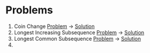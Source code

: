 # Problems 
1. Coin Change [Problem](https://leetcode.com/problems/coin-change/description/) -> [Solution](https://leetcode.com/problems/coin-change/solutions/3839103/recursive-approach-recursion-with-memoization-top-down-tabulation-method-bottom-up/)
2. Longest Increasing Subsequence [Problem](https://leetcode.com/problems/longest-increasing-subsequence/description/) -> [Solution](https://leetcode.com/problems/longest-increasing-subsequence/submissions/286270824/)
3. Longest Common Subsequence [Problem](https://leetcode.com/problems/coin-change/description/) -> [Solution](https://leetcode.com/problems/longest-common-subsequence/solutions/5362694/derive-from-recursion-memoization-tabulation/)
4. 
